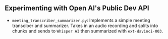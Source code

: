 ## Experimenting with Open AI's Public Dev API
- `meeting_transcriber_summarizer.py`: Implements a simple meeting transciber and summarizer. Takes in an audio recording and splits into chunks and sends to `Whisper AI` then summarized with `ext-davinci-003`.